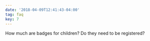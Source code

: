 ```yaml
---
date: '2018-04-09T12:41:43-04:00'
tag: faq
key: 7
---
```

How much are badges for children? Do they need to be registered?
